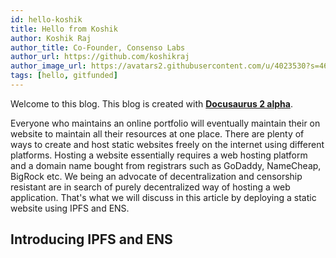 ```yaml
---
id: hello-koshik
title: Hello from Koshik
author: Koshik Raj
author_title: Co-Founder, Consenso Labs
author_url: https://github.com/koshikraj
author_image_url: https://avatars2.githubusercontent.com/u/4023530?s=460&v=4
tags: [hello, gitfunded]
---
```


Welcome to this blog. This blog is created with [**Docusaurus 2 alpha**](https://v2.docusaurus.io/).

<!--truncate-->

Everyone who maintains an online portfolio will eventually maintain their on website to maintain all their 
resources at one place. There are plenty of ways to create and host static websites freely on the internet 
using different platforms. Hosting a website essentially requires a web hosting platform and a domain name bought
from registrars such as GoDaddy, NameCheap, BigRock etc. We being an advocate of decentralization and censorship 
resistant are in search of purely decentralized way of hosting a web application. That's what we will discuss in this
article by deploying a static website using IPFS and ENS.

##  Introducing IPFS and ENS




